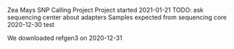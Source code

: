 Zea Mays SNP Calling Project
Project started 2021-01-21
TODO: ask sequencing center about adapters
Samples expected from sequencing core 2020-12-30 
test

We downloaded refgen3 on 2020-12-31